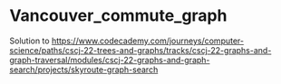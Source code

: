 # Vancouver_commute_graph

Solution to https://www.codecademy.com/journeys/computer-science/paths/cscj-22-trees-and-graphs/tracks/cscj-22-graphs-and-graph-traversal/modules/cscj-22-graphs-and-graph-search/projects/skyroute-graph-search
